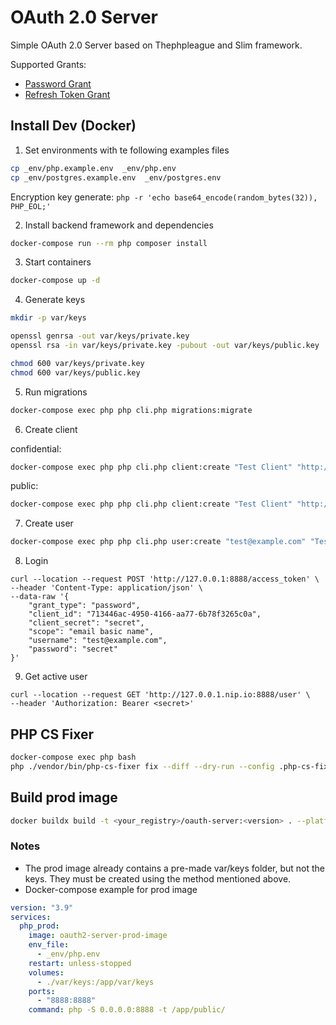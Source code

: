 # OAuth 2.0 Server

Simple OAuth 2.0 Server based on Thephpleague and Slim framework. 
 
Supported Grants:

- [Password Grant](https://oauth2.thephpleague.com/authorization-server/resource-owner-password-credentials-grant/)
- [Refresh Token Grant](https://oauth2.thephpleague.com/authorization-server/refresh-token-grant/)

## Install Dev (Docker)

1. Set environments with te following examples files
```bash
cp _env/php.example.env  _env/php.env
cp _env/postgres.example.env  _env/postgres.env
```

Encryption key generate: `php -r 'echo base64_encode(random_bytes(32)), PHP_EOL;'`

2. Install backend framework and dependencies
```bash
docker-compose run --rm php composer install
```

3. Start containers

```bash 
docker-compose up -d
```

4. Generate keys

```bash
mkdir -p var/keys

openssl genrsa -out var/keys/private.key
openssl rsa -in var/keys/private.key -pubout -out var/keys/public.key

chmod 600 var/keys/private.key
chmod 600 var/keys/public.key
```

5. Run migrations

```bash 
docker-compose exec php php cli.php migrations:migrate
```

6.  Create client

confidential:
```bash 
docker-compose exec php php cli.php client:create "Test Client" "http://127.0.0.1" "secret" --confidential
```

public:
```bash 
docker-compose exec php php cli.php client:create "Test Client" "http://127.0.0.1"
```

7. Create user

```bash 
docker-compose exec php php cli.php user:create "test@example.com" "Test User Name" "secret"
```

8. Login
```
curl --location --request POST 'http://127.0.0.1:8888/access_token' \
--header 'Content-Type: application/json' \
--data-raw '{
    "grant_type": "password",
    "client_id": "713446ac-4950-4166-aa77-6b78f3265c0a",
    "client_secret": "secret",
    "scope": "email basic name",
    "username": "test@example.com",
    "password": "secret"
}'
```

9. Get active user

```
curl --location --request GET 'http://127.0.0.1.nip.io:8888/user' \
--header 'Authorization: Bearer <secret>'
```

## PHP CS Fixer

```bash
docker-compose exec php bash
php ./vendor/bin/php-cs-fixer fix --diff --dry-run --config .php-cs-fixer.php --verbose
```

## Build prod image

```bash
docker buildx build -t <your_registry>/oauth-server:<version> . --platform=linux/arm64,linux/amd64 -f _docker/php/prod/Dockerfile --push
```

### Notes
- The prod image already contains a pre-made var/keys folder, but not the keys. They must be created using the method mentioned above.
- Docker-compose example for prod image
```yaml
version: "3.9"
services:
  php_prod:
    image: oauth2-server-prod-image
    env_file:
      - _env/php.env
    restart: unless-stopped
    volumes:
      - ./var/keys:/app/var/keys
    ports:
      - "8888:8888"
    command: php -S 0.0.0.0:8888 -t /app/public/
```
